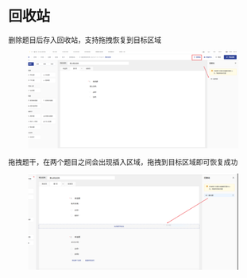 # 回收站

删除题目后存入回收站，支持拖拽恢复到目标区域

<figure><img src="../../.gitbook/assets/image (7).png" alt=""><figcaption></figcaption></figure>

拖拽题干，在两个题目之间会出现插入区域，拖拽到目标区域即可恢复成功

<figure><img src="../../.gitbook/assets/image (1) (1) (1) (1).png" alt=""><figcaption></figcaption></figure>
